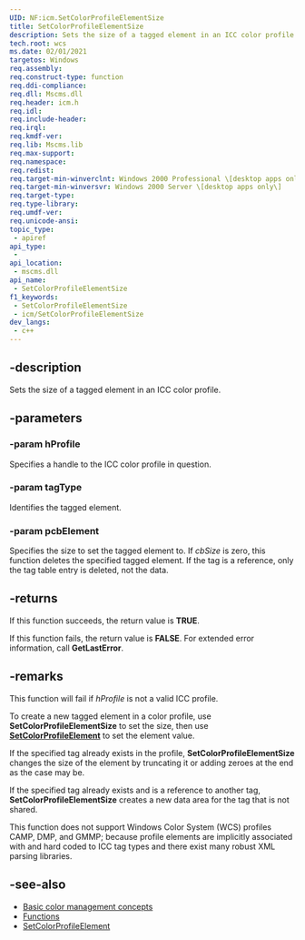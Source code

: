 ```yaml
---
UID: NF:icm.SetColorProfileElementSize
title: SetColorProfileElementSize
description: Sets the size of a tagged element in an ICC color profile.
tech.root: wcs
ms.date: 02/01/2021
targetos: Windows
req.assembly: 
req.construct-type: function
req.ddi-compliance: 
req.dll: Mscms.dll
req.header: icm.h
req.idl: 
req.include-header: 
req.irql: 
req.kmdf-ver: 
req.lib: Mscms.lib
req.max-support: 
req.namespace: 
req.redist: 
req.target-min-winverclnt: Windows 2000 Professional \[desktop apps only\]
req.target-min-winversvr: Windows 2000 Server \[desktop apps only\]
req.target-type: 
req.type-library: 
req.umdf-ver: 
req.unicode-ansi: 
topic_type:
 - apiref
api_type:
 - 
api_location:
 - mscms.dll
api_name:
 - SetColorProfileElementSize
f1_keywords:
 - SetColorProfileElementSize
 - icm/SetColorProfileElementSize
dev_langs:
 - c++
---
```


## -description

Sets the size of a tagged element in an ICC color profile.

## -parameters

### -param hProfile

Specifies a handle to the ICC color profile in question.

### -param tagType

Identifies the tagged element.

### -param pcbElement

Specifies the size to set the tagged element to. If *cbSize* is zero, this function deletes the specified tagged element. If the tag is a reference, only the tag table entry is deleted, not the data.

## -returns

If this function succeeds, the return value is **TRUE**.

If this function fails, the return value is **FALSE**. For extended error information, call **GetLastError**.

## -remarks

This function will fail if *hProfile* is not a valid ICC profile.

To create a new tagged element in a color profile, use **SetColorProfileElementSize** to set the size, then use [**SetColorProfileElement**](setcolorprofileelement.md) to set the element value.

If the specified tag already exists in the profile, **SetColorProfileElementSize** changes the size of the element by truncating it or adding zeroes at the end as the case may be.

If the specified tag already exists and is a reference to another tag, **SetColorProfileElementSize** creates a new data area for the tag that is not shared.

This function does not support Windows Color System (WCS) profiles CAMP, DMP, and GMMP; because profile elements are implicitly associated with and hard coded to ICC tag types and there exist many robust XML parsing libraries.

## -see-also

* [Basic color management concepts](ms536813\(v=vs.85\).md)
* [Functions](/windows/win32/wcs/functions)
* [SetColorProfileElement](/windows/win32/api/icm/nf-icm-setcolorprofileelement)

